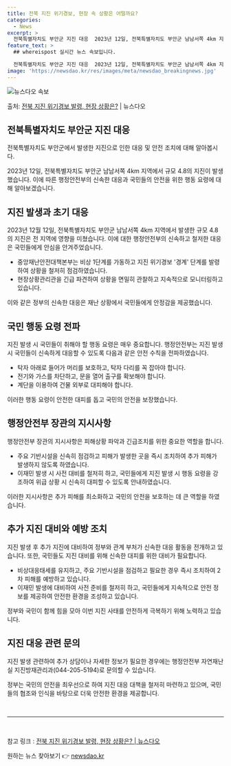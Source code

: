 ```yaml
---
title: 전북 지진 위기경보, 현장 속 상황은 어떨까요?
categories:
  - News
excerpt: >
  전북특별자치도 부안군 지진 대응  2023년 12일, 전북특별자치도 부안군 남남서쪽 4km 지역에서 규모 4…
feature_text: >
  ## whereispost 실시간 뉴스 속보입니다.

  전북특별자치도 부안군 지진 대응  2023년 12일, 전북특별자치도 부안군 남남서쪽 4km 지역에서 규모 4…
image: 'https://newsdao.kr/res/images/meta/newsdao_breakingnews.jpg'
---
```


![뉴스다오 속보](https://newsdao.kr/res/images/meta/newsdao_breakingnews.jpg)

<p>출처: <a href="https://newsdao.kr/4183" rel="dofollow">전북 지진 위기경보 발령, 현장 상황은?</a> | 뉴스다오</p>

<h2 data-ke-size="size26">전북특별자치도 부안군 지진 대응</h2>
전북특별자치도 부안군에서 발생한 지진으로 인한 대응 및 안전 조치에 대해 알아봅시다.

<p data-ke-size="size16">2023년 12일, 전북특별자치도 부안군 남남서쪽 4km 지역에서 규모 4.8의 지진이 발생했습니다. 이에 따른 행정안전부의 신속한 대응과 국민들의 안전을 위한 행동 요령에 대해 알아보겠습니다.</p>

<h2 data-ke-size="size24">지진 발생과 초기 대응</h2>
2023년 12월 12일, 전북특별자치도 부안군 남남서쪽 4km 지역에서 발생한 규모 4.8의 지진은 전 지역에 영향을 미쳤습니다. 이에 대한 행정안전부의 신속하고 철저한 대응은 국민들에게 안심을 안겨주었습니다.

<ul>
    <li>중앙재난안전대책본부는 비상 1단계를 가동하고 지진 위기경보 '경계' 단계를 발령하여 상황을 철저히 점검하였습니다.</li>
    <li>현장상황관리관을 긴급 파견하여 상황을 면밀히 관찰하고 지속적으로 모니터링하고 있습니다.</li>
</ul>

<p data-ke-size="size16">이와 같은 정부의 신속한 대응은 재난 상황에서 국민들에게 안정감을 제공했습니다.</p>

<h2 data-ke-size="size24">국민 행동 요령 전파</h2>
지진 발생 시 국민들이 취해야 할 행동 요령은 매우 중요합니다. 행정안전부는 지진 발생 시 국민들이 신속하게 대응할 수 있도록 다음과 같은 안전 수칙을 전파하였습니다.

<ul>
    <li>탁자 아래로 들어가 머리를 보호하고, 탁자 다리를 꼭 잡아야 합니다.</li>
    <li>전기와 가스를 차단하고, 문을 열어 출구를 확보해야 합니다.</li>
    <li>계단을 이용하여 건물 외부로 대피해야 합니다.</li>
</ul>

<p data-ke-size="size16">이러한 행동 요령이 안전한 대피를 돕고 국민의 안전을 보장했습니다.</p>

<h2 data-ke-size="size24">행정안전부 장관의 지시사항</h2>
행정안전부 장관의 지시사항은 피해상황 파악과 긴급조치를 위한 중요한 역할을 합니다.

<ul>
    <li>주요 기반시설을 신속히 점검하고 피해가 발생한 곳을 즉시 조치하여 추가 피해가 발생하지 않도록 하였습니다.</li>
    <li>이재민 발생 시 사전 대비를 철저히 하고, 국민들에게 지진 발생 시 행동 요령을 강조하여 위급 상황 시 신속히 대피할 수 있도록 안내하였습니다.</li>
</ul>

<p data-ke-size="size16">이러한 지시사항은 추가 피해를 최소화하고 국민의 안전을 보호하는 데 큰 역할을 하였습니다.</p>

<h2 data-ke-size="size24">추가 지진 대비와 예방 조치</h2>
지진 발생 후 추가 지진에 대비하여 정부와 관계 부처가 신속한 대응 활동을 전개하고 있습니다. 또한, 국민들도 지진 대비를 위해 신속한 대피를 위한 대비가 필요합니다.

<ul>
    <li>비상대응태세를 유지하고, 주요 기반시설을 점검하고 필요한 경우 즉시 조치하여 2차 피해를 예방하고 있습니다.</li>
    <li>이재민 발생에 대비하여 사전 준비를 철저히 하고, 국민들에게 지속적으로 안전 정보를 제공하여 안전한 환경을 조성하고 있습니다.</li>
</ul>

<p data-ke-size="size16">정부와 국민이 함께 힘을 모아 이번 지진 사태를 안전하게 극복하기 위해 노력하고 있습니다.</p>

<h2 data-ke-size="size24">지진 대응 관련 문의</h2>
지진 발생 관련하여 추가 상담이나 자세한 정보가 필요한 경우에는 행정안전부 자연재난실 지진방재관리과(044-205-5194)로 문의할 수 있습니다.

<p data-ke-size="size16">정부는 국민의 안전을 최우선으로 하여 지진 대응 대책을 철저히 마련하고 있으며, 국민들의 협조와 인식을 바탕으로 더욱 안전한 환경을 제공합니다.</p>

<p data-ke-size="size16">&nbsp;</p>
<hr>
<p data-ke-size="size16">&nbsp;</p>

참고 링크 : [전북 지진 위기경보 발령, 현장 상황은? | 뉴스다오](https://newsdao.kr/4183) 

원하는 뉴스 찾아보기 👉 <a href="https://newsdao.kr" rel="dofollow">newsdao.kr</a>


